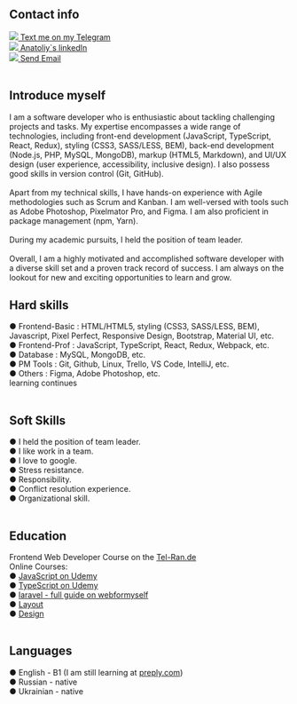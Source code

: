 <!-- <img src="https://github.com/sidhtc510/githubSettings/blob/main/bl1672050151562.jpg"> -->

<h2>Contact info</h2>
<a href="https://t.me/a_sid_ks" target="_blank"><img src="https://github.com/sidhtc510/githubSettings/blob/main/telegram.png"> Text me on my Telegram</a><br/>
<a href="https://www.linkedin.com/in/sidhtc510/" target="_blank"><img src="https://github.com/sidhtc510/githubSettings/blob/main/linkedin.png"> Anatoliy`s linkedIn</a><br/>
<a href="mailto:sidhtc510@gmail.com" target="_blank"><img src="https://github.com/sidhtc510/githubSettings/blob/main/mail.png"> Send Email</a>
<br/><br/>
<h2>Introduce myself</h2>
I am a software developer who is enthusiastic about tackling challenging projects and tasks. My expertise encompasses a wide range of technologies, including front-end development (JavaScript, TypeScript, React, Redux), styling (CSS3, SASS/LESS, BEM), back-end development (Node.js, PHP, MySQL, MongoDB), markup (HTML5, Markdown), and UI/UX design (user experience, accessibility, inclusive design). I also possess good skills in version control (Git, GitHub).
<br/><br/>
Apart from my technical skills, I have hands-on experience with Agile methodologies such as Scrum and Kanban. I am well-versed with tools such as Adobe Photoshop, Pixelmator Pro, and Figma. I am also proficient in package management (npm, Yarn).
<br/><br/>
During my academic pursuits, I held the position of team leader.
<br/><br/>
Overall, I am a highly motivated and accomplished software developer with a diverse skill set and a proven track record of success. I am always on the lookout for new and exciting opportunities to learn and grow.

<h2>Hard skills</h2>
● Frontend-Basic : HTML/HTML5, styling (CSS3, SASS/LESS, BEM), Javascript, Pixel Perfect, Responsive Design, Bootstrap, Material UI, etc.<br/>
● Frontend-Prof : JavaScript, TypeScript, React, Redux, Webpack, etc.<br/>
● Database : MySQL, MongoDB, etc.<br/>
● PM Tools : Git, Github, Linux, Trello, VS Code, IntelliJ, etc.<br/>
● Others : Figma, Adobe Photoshop, etc.<br/>
learning continues<br/><br/>


<h2> Soft Skills </h2>
● I held the position of team leader.<br/>
● I like work in a team.<br/>
● I love to google.<br/>
● Stress resistance.<br/>
● Responsibility.<br/>
● Conflict resolution experience.<br/>
● Organizational skill.<br/><br/>

<h2>Education</h2>
Frontend Web Developer Course on the <a href="https://tel-ran.de/">Tel-Ran.de</a><br/>
Online Courses:<br/>
● <a href="https://www.udemy.com/course/javascript_full/">JavaScript on Udemy</a><br/>
● <a href="https://www.udemy.com/course/modern_typescript/">TypeScript on Udemy</a><br/>
● <a href="#">laravel - full guide on webformyself</a><br/>
● <a href="https://webformyself.com/verstka/?utm_medium=systema&utm_source=nashikursi&utm_campaign=verstka">Layout</a><br/>
● <a href="https://webformyself.com/design/?utm_medium=systema&utm_source=nashikursi&utm_campaign=design
">Design</a><br/><br/>

<h2>Languages</h2>
● English - B1 (I am still learning at <a href="https://preply.com/">preply.com</a>)<br/>
● Russian - native<br/>
● Ukrainian - native<br/>
